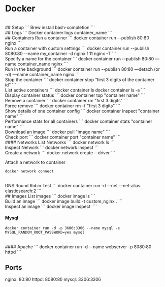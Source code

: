 # Docker
<br>
## Setup
```
Brew install bash-completion
```
<br>
## Logs
```
Docker container logs container_name
```
<br>
## Containers
Run a container
```
docker container run --publish 80:80 nginx
```
<br>
Run a container with custom settings
```
docker container run --publish 8080:80 --name my_container -d nginx:1.11 nginx -T
```
<br>
Specify a name for the container
```
docker container run --publish 80:80 —name container_name nginx
```
<br>
Run in the background
```
docker container run --publish 80:80 —detach (or -d) —name container_name nginx
```
<br>
Stop the container
```
docker container stop “first 3 digits of the container id”
```
<br>
List active containers
```
docker container ls
docker container ls -a
```
<br>
Display container status
```
docker container top "container name"
```
<br>
Remove a container
```
docker container rm "first 3 digits"
```
<br>
Force remove
```
docker container rm -f "first 3 digits"
```
<br>
Show details of one container config
```
docker container inspect "container name"
```
<br>
Performance stats for all containers
```
docker container stats "container name"
```
<br>
Download an image
```
docker pull "image name"
```
<br>
Check port
```
docker container port "container name"
```
<br>
#### Networks
List Networks
```
docker network ls
```
<br>
Inspect Network
```
docker network inspect
```
<br>
Create a network
```
docker network create --driver
```
<br>

Attach a network to container
```
docker network connect
```
<br>
DNS Round Robin Test
```
docker container run -d --net <network name> --net-alias <network alias name> elasticsearch:2
```
<br>
## Images
List images
```
docker image ls
```
<br>
Build an image
```
docker image build -t custom_nginx .
```
<br>
Inspect an image
```
docker image inspect <image name>
```
<br>


#### Mysql
```
docker container run -d -p 3606:3306 --name mysql -e MYSQL_RANDOM_ROOT_PASSWORD=yes mysql
```
<br>
#### Apache
```
docker container run -d --name webserver -p 8080:80 httpd
```
<br>

## Ports
nginx: 80:80
httpd: 8080:80
mysql: 3306:3306
